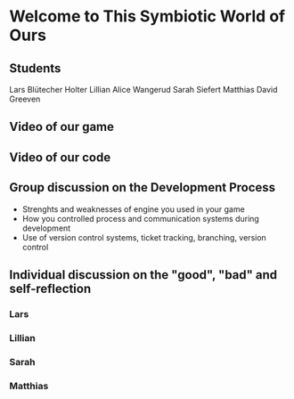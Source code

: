 # Welcome to This Symbiotic World of Ours
## Students
Lars Blütecher Holter
Lillian Alice Wangerud
Sarah Siefert
Matthias David Greeven

## Video of our game
## Video of our code
## Group discussion on the Development Process
 * Strenghts and weaknesses of engine you used in your game
 * How you controlled process and communication systems during development
 * Use of version control systems, ticket tracking, branching, version control
## Individual discussion on the "good", "bad" and self-reflection
### Lars
### Lillian
### Sarah
### Matthias 


